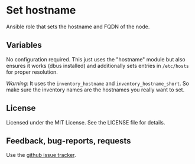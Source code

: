 Set hostname
=========

Ansible role that sets the hostname and FQDN of the node.

Variables
---

No configuration required. This just uses the "hostname" module but also ensures it works (dbus installed)
and additionally sets entries in `/etc/hosts` for proper resolution.

_Warning_: It uses the `inventory_hostname` and `inventory_hostname_short`. So make sure the inventory names are the
hostnames you really want to set.

License
---

Licensed under the MIT License. See the LICENSE file for details.

Feedback, bug-reports, requests
---

Use the [github issue tracker](https://github.com/baschny/hostname/issues).
